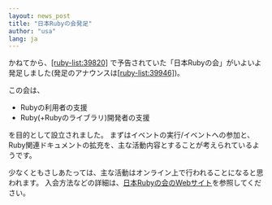 ```yaml
---
layout: news_post
title: "日本Rubyの会発足"
author: "usa"
lang: ja
---
```


かねてから、[\[ruby-list:39820\]][1]
で予告されていた「日本Rubyの会」がいよいよ発足しました(発足のアナウンスは[\[ruby-list:39946\]][2])。

この会は、

* Rubyの利用者の支援
* Ruby(+Rubyのライブラリ)開発者の支援

を目的として設立されました。
まずはイベントの実行/イベントへの参加と、Ruby関連ドキュメントの拡充を、主な活動内容とすることが考えられているようです。

少なくともさしあたっては、主な活動はオンライン上で行われることになると思われます。 入会方法などの詳細は、[日本Rubyの会のWebサイト][3]を参照してください。



[1]: http://blade.nagaokaut.ac.jp/cgi-bin/scat.rb/ruby/ruby-list/39820
[2]: http://blade.nagaokaut.ac.jp/cgi-bin/scat.rb/ruby/ruby-list/39946
[3]: http://wiki.fdiary.net/RubyNoKai/
